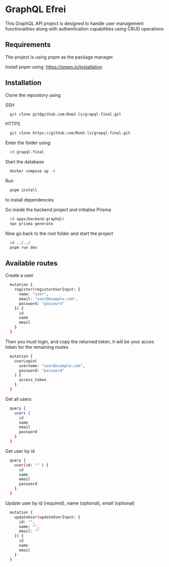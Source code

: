 # GraphQL Efrei

This GraphQL API project is designed to handle user management functionalities along with authentication capabilities using CRUD operations

## Requirements

The project is using pnpm as the package manager.

Install pnpm using: https://pnpm.io/installation

## Installation

Clone the repository using

SSH

```bash
  git clone git@github.com:Rom2-ls/grapql-final.git
```

HTTPS

```bash
  git clone https://github.com/Rom2-ls/grapql-final.git
```

Enter the folder using

```bash
  cd grapql-final
```

Start the database

```bash
  docker compose up -d
```

Run

```bash
  pnpm install
```

to install dependencies

Go inside the backend project and initialise Prisma

```bash
  cd apps/backend-graphql/
  npx prisma generate
```

Now go back to the root folder and start the project

```bash
  cd ../../
  pnpm run dev
```

## Available routes

Create a user

```bash
  mutation {
    register(registerUserInput: {
      name: "user",
      email: "user@example.com",
      password: "password"
    }) {
      id
      name
      email
    }
  }
```

Then you must login, and copy the returned token, it will be your acces token for the remaining routes

```bash
  mutation {
    userLogin(
      username: "user@example.com",
      password: "password"
    ) {
      access_token
    }
  }
```

Get all users

```bash
  query {
    users {
      id
      name
      email
      password
    }
  }
```

Get user by id

```bash
  query {
    user(id: "" ) {
      id
      name
      email
      password
    }
  }
```

Update user by id (required), name (optional), email (optional)

```bash
  mutation {
    updateUser(updateUserInput: {
      id: "",
      name: "",
      email: ""
    }) {
      id
      name
      email
    }
  }
```
